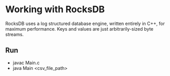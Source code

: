 # Working with RocksDB
RocksDB uses a log structured database engine, written entirely in C++, for maximum performance. Keys and values are just arbitrarily-sized byte streams.

## Run
- javac Main.c
- java Main <csv_file_path>

